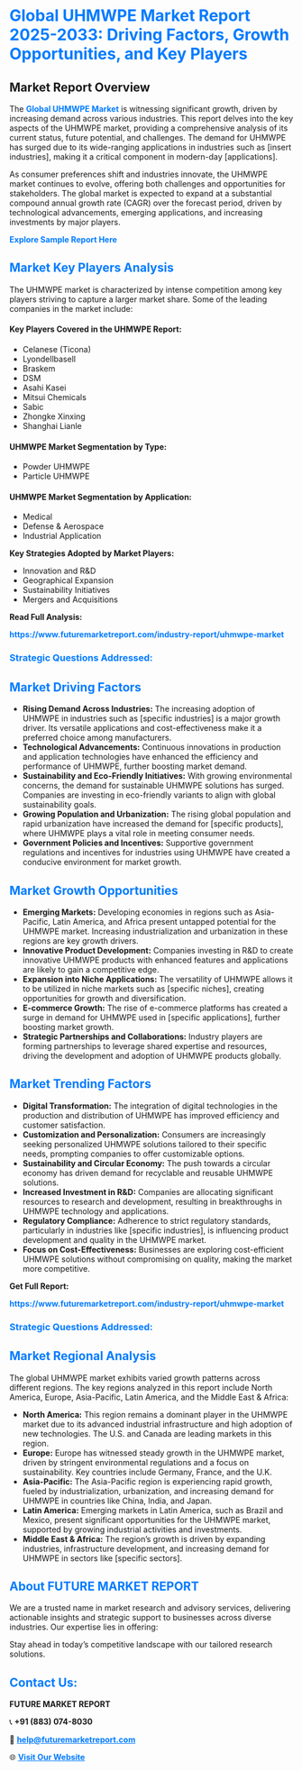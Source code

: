 <h1 style="color: #007BFF;">Global UHMWPE Market Report 2025-2033: Driving Factors, Growth Opportunities, and Key Players</h1>

<section id="overview">
<h2>Market Report Overview</h2>
<p>The <a href="https://www.futuremarketreport.com/industry-report/uhmwpe-market" style="color: #007BFF; text-decoration: none;"><strong>Global UHMWPE Market</strong></a> is witnessing significant growth, driven by increasing demand across various industries. This report delves into the key aspects of the UHMWPE market, providing a comprehensive analysis of its current status, future potential, and challenges. The demand for UHMWPE has surged due to its wide-ranging applications in industries such as [insert industries], making it a critical component in modern-day [applications].</p>
<p>As consumer preferences shift and industries innovate, the UHMWPE market continues to evolve, offering both challenges and opportunities for stakeholders. The global market is expected to expand at a substantial compound annual growth rate (CAGR) over the forecast period, driven by technological advancements, emerging applications, and increasing investments by major players.</p>
</section>

<section id="overview">
<p><a href="https://www.futuremarketreport.com/request-sample/reportId=58674" style="color: #007BFF; text-decoration: none;"><strong>Explore Sample Report Here</strong></a></p>
</section>

<section id="key-players">
<h2 style="color: #007BFF;">Market Key Players Analysis</h2>
<p>The UHMWPE market is characterized by intense competition among key players striving to capture a larger market share. Some of the leading companies in the market include:</p>
<h4>Key Players Covered in the UHMWPE Report:</h4>
<ul><li>Celanese (Ticona)</li><li>Lyondellbasell</li><li>Braskem</li><li>DSM</li><li>Asahi Kasei</li><li>Mitsui Chemicals</li><li>Sabic</li><li>Zhongke Xinxing</li><li>Shanghai Lianle</li></ul>
<h4>UHMWPE Market Segmentation by Type:</h4>
<ul><li>Powder UHMWPE</li><li>Particle UHMWPE</li></ul>

<h4>UHMWPE Market Segmentation by Application:</h4>
<ul><li>Medical</li><li>Defense &amp; Aerospace</li><li>Industrial Application</li></ul>
<p><strong>Key Strategies Adopted by Market Players:</strong></p>
<ul>
<li>Innovation and R&D</li>
<li>Geographical Expansion</li>
<li>Sustainability Initiatives</li>
<li>Mergers and Acquisitions</li>
</ul>
</section>

<section>
<p><strong>Read Full Analysis: </strong></p><a href="https://www.futuremarketreport.com/industry-report/uhmwpe-market" style="color: #007BFF; text-decoration: none;"><strong>https://www.futuremarketreport.com/industry-report/uhmwpe-market</strong></a>
<h3 style="color: #007BFF;">Strategic Questions Addressed:</h3>
</section>

<section id="driving-factors">
<h2 style="color: #007BFF;">Market Driving Factors</h2>
<ul>
<li><strong>Rising Demand Across Industries:</strong> The increasing adoption of UHMWPE in industries such as [specific industries] is a major growth driver. Its versatile applications and cost-effectiveness make it a preferred choice among manufacturers.</li>
<li><strong>Technological Advancements:</strong> Continuous innovations in production and application technologies have enhanced the efficiency and performance of UHMWPE, further boosting market demand.</li>
<li><strong>Sustainability and Eco-Friendly Initiatives:</strong> With growing environmental concerns, the demand for sustainable UHMWPE solutions has surged. Companies are investing in eco-friendly variants to align with global sustainability goals.</li>
<li><strong>Growing Population and Urbanization:</strong> The rising global population and rapid urbanization have increased the demand for [specific products], where UHMWPE plays a vital role in meeting consumer needs.</li>
<li><strong>Government Policies and Incentives:</strong> Supportive government regulations and incentives for industries using UHMWPE have created a conducive environment for market growth.</li>
</ul>
</section>

<section id="growth-opportunities">
<h2 style="color: #007BFF;">Market Growth Opportunities</h2>
<ul>
<li><strong>Emerging Markets:</strong> Developing economies in regions such as Asia-Pacific, Latin America, and Africa present untapped potential for the UHMWPE market. Increasing industrialization and urbanization in these regions are key growth drivers.</li>
<li><strong>Innovative Product Development:</strong> Companies investing in R&D to create innovative UHMWPE products with enhanced features and applications are likely to gain a competitive edge.</li>
<li><strong>Expansion into Niche Applications:</strong> The versatility of UHMWPE allows it to be utilized in niche markets such as [specific niches], creating opportunities for growth and diversification.</li>
<li><strong>E-commerce Growth:</strong> The rise of e-commerce platforms has created a surge in demand for UHMWPE used in [specific applications], further boosting market growth.</li>
<li><strong>Strategic Partnerships and Collaborations:</strong> Industry players are forming partnerships to leverage shared expertise and resources, driving the development and adoption of UHMWPE products globally.</li>
</ul>
</section>

<section id="trending-factors">
<h2 style="color: #007BFF;">Market Trending Factors</h2>
<ul>
<li><strong>Digital Transformation:</strong> The integration of digital technologies in the production and distribution of UHMWPE has improved efficiency and customer satisfaction.</li>
<li><strong>Customization and Personalization:</strong> Consumers are increasingly seeking personalized UHMWPE solutions tailored to their specific needs, prompting companies to offer customizable options.</li>
<li><strong>Sustainability and Circular Economy:</strong> The push towards a circular economy has driven demand for recyclable and reusable UHMWPE solutions.</li>
<li><strong>Increased Investment in R&D:</strong> Companies are allocating significant resources to research and development, resulting in breakthroughs in UHMWPE technology and applications.</li>
<li><strong>Regulatory Compliance:</strong> Adherence to strict regulatory standards, particularly in industries like [specific industries], is influencing product development and quality in the UHMWPE market.</li>
<li><strong>Focus on Cost-Effectiveness:</strong> Businesses are exploring cost-efficient UHMWPE solutions without compromising on quality, making the market more competitive.</li>
</ul>
</section>

<section>
<p><strong>Get Full Report: </strong></p><a href="https://www.futuremarketreport.com/industry-report/uhmwpe-market" style="color: #007BFF; text-decoration: none;"><strong>https://www.futuremarketreport.com/industry-report/uhmwpe-market</strong></a>
<h3 style="color: #007BFF;">Strategic Questions Addressed:</h3>
</section>


<section id="regional-analysis">
<h2 style="color: #007BFF;">Market Regional Analysis</h2>
<p>The global UHMWPE market exhibits varied growth patterns across different regions. The key regions analyzed in this report include North America, Europe, Asia-Pacific, Latin America, and the Middle East & Africa:</p>
<ul>
<li><strong>North America:</strong> This region remains a dominant player in the UHMWPE market due to its advanced industrial infrastructure and high adoption of new technologies. The U.S. and Canada are leading markets in this region.</li>
<li><strong>Europe:</strong> Europe has witnessed steady growth in the UHMWPE market, driven by stringent environmental regulations and a focus on sustainability. Key countries include Germany, France, and the U.K.</li>
<li><strong>Asia-Pacific:</strong> The Asia-Pacific region is experiencing rapid growth, fueled by industrialization, urbanization, and increasing demand for UHMWPE in countries like China, India, and Japan.</li>
<li><strong>Latin America:</strong> Emerging markets in Latin America, such as Brazil and Mexico, present significant opportunities for the UHMWPE market, supported by growing industrial activities and investments.</li>
<li><strong>Middle East & Africa:</strong> The region’s growth is driven by expanding industries, infrastructure development, and increasing demand for UHMWPE in sectors like [specific sectors].</li>
</ul>
</section>

<footer>
<h2 style="color: #007BFF;">About FUTURE MARKET REPORT</h2>
<p>We are a trusted name in market research and advisory services, delivering actionable insights and strategic support to businesses across diverse industries. Our expertise lies in offering:</p>

<p>Stay ahead in today’s competitive landscape with our tailored research solutions.</p>

<h2 style="color: #007BFF;">Contact Us:</h2>
<p><strong>FUTURE MARKET REPORT</strong></p>
<p>📞 <strong>+91 (883) 074-8030</strong></p>
<p>📧 <strong><a href="mailto:help@futuremarketreport.com" style="color: #007BFF;">help@futuremarketreport.com</a></strong></p>
<p>🌐 <strong><a href="https://www.futuremarketreport.com/" style="color: #007BFF;">Visit Our Website</a></strong></p>
</footer>